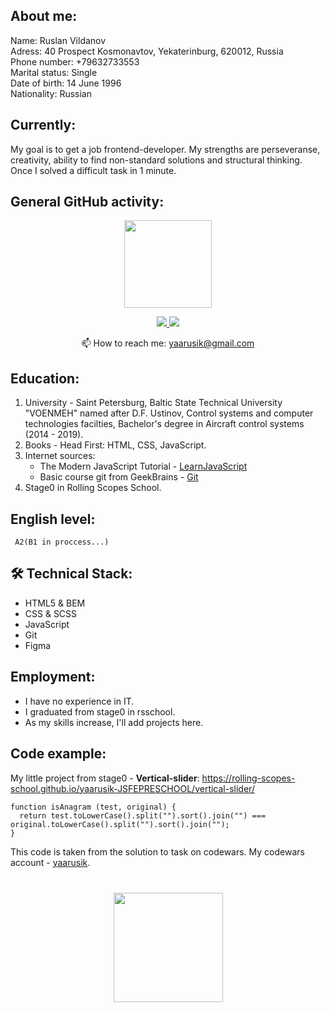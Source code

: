 ## About me:  

Name: Ruslan Vildanov  
Adress: 40 Prospect Kosmonavtov, Yekaterinburg, 620012, Russia  
Phone number: +79632733553  
Marital status: Single  
Date of birth: 14 June 1996  
Nationality: Russian    
## Currently:    
  
My goal is to get a job frontend-developer. My strengths are perseveranse, creativity, ability to find non-standard solutions and structural thinking. Once I solved a difficult task in 1 minute.   
    
## General GitHub activity:       
   
<p align='center'>
   <a href="https://github-readme-stats.vercel.app/api?username=yaarusik&show_icons=true&count_private=true">
       <img height=140 src="https://github-readme-stats.vercel.app/api?username=yaarusik&show_icons=true&count_private=true"/></a>
</p>  
      
<p align='center'>
   <a href="https://www.instagram.com/yaarusik/">
       <img src="https://img.shields.io/badge/Instagram-E4405F?style=for-the-badge&logo=instagram&logoColor=white"/>
   </a>
   <a href="https://t.me/yaarusik">
       <img src="https://img.shields.io/badge/Telegram-2CA5E0?style=for-the-badge&logo=telegram&logoColor=white"/>
   </a>  
</p>   
<p align='center'>
   📫 How to reach me: <a href='mailto:yaarusik@gmail.com'>yaarusik@gmail.com</a>
</p>        
     
## Education:     
      
1. University - Saint Petersburg, Baltic State Technical University "VOENMEH" named after D.F. Ustinov, Control systems and computer technologies facilties, Bachelor's degree in Aircraft control systems (2014 - 2019).     
2. Books - Head First: HTML, CSS, JavaScript.   
3. Internet sources:   
     * The Modern JavaScript Tutorial - [LearnJavaScript](https://learn.javascript.ru/)
     * Basic course git from GeekBrains - [Git](https://gb.ru/courses/1117) 
4. Stage0 in Rolling Scopes School.
## English level:  

     A2(B1 in proccess...)    
  ## 🛠 Technical Stack:   

 * HTML5 & BEM 
 * CSS & SCSS
 * JavaScript
 * Git
 * Figma   
## Employment:      
* I have no experience in IT.
* I graduated from stage0 in rsschool.   
* As my skills increase, I'll add projects here.      
## Code example:   

My little project from stage0 - __Vertical-slider__:
https://rolling-scopes-school.github.io/yaarusik-JSFEPRESCHOOL/vertical-slider/  

```
function isAnagram (test, original) {
  return test.toLowerCase().split("").sort().join("") === original.toLowerCase().split("").sort().join("");
}
```
This code is taken from the solution to task on codewars. My codewars account - [yaarusik](https://www.codewars.com/users/yaarusik).    

<div align="center" style="margin: 40px 0">
   <a href="https://github.com/yaarusik/github-profile-views-counter">
       <img width="175px" src="https://komarev.com/ghpvc/?username=yaarusik&color=DE002D">
   </a>
</div>
    
